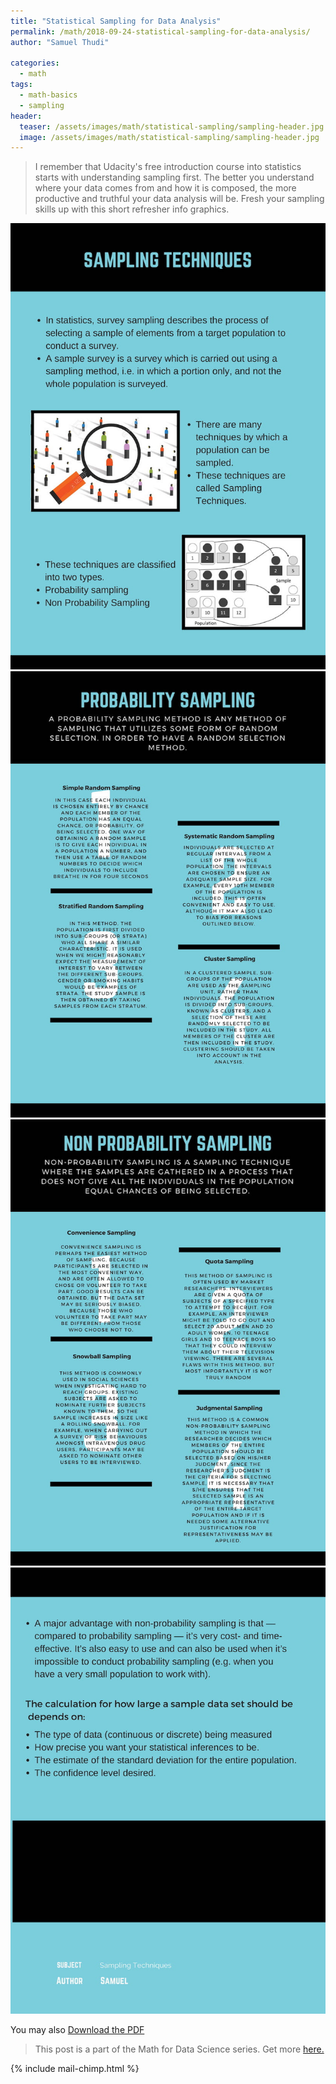 ```yaml
---
title: "Statistical Sampling for Data Analysis"
permalink: /math/2018-09-24-statistical-sampling-for-data-analysis/
author: "Samuel Thudi"

categories:
  - math
tags:
  - math-basics
  - sampling
header:
  teaser: /assets/images/math/statistical-sampling/sampling-header.jpg
  image: /assets/images/math/statistical-sampling/sampling-header.jpg
---
```


> I remember that Udacity's free introduction course into statistics starts with understanding sampling first. The better you 
understand where your data comes from and how it is composed, the more productive and truthful your data analysis will be. 
Fresh your sampling skills up with this short refresher info graphics.



<img src="/assets/images/math/statistical-sampling/statistical-sampling-1.jpg" alt="statistical sampling info graphic"/>
<img src="/assets/images/math/statistical-sampling/statistical-sampling-2.jpg" alt="statistical sampling info graphic"/>
<img src="/assets/images/math/statistical-sampling/statistical-sampling-3.jpg" alt="statistical sampling info graphic"/>
<img src="/assets/images/math/statistical-sampling/statistical-sampling-4.jpg" alt="statistical sampling info graphic"/>

You may also <a href="/assets/pdf/math/statistical-sampling.pdf" target="_blank">Download the PDF</a>

> This post is a part of the Math for Data Science series. Get more <a href="/math">here.</a>

{% include mail-chimp.html %}

